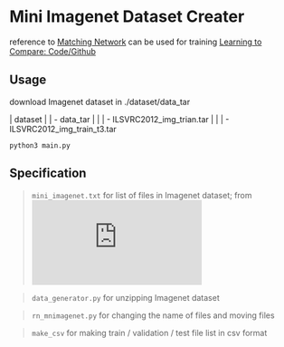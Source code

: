 # Mini Imagenet Dataset Creater
reference to [Matching Network](https://arxiv.org/pdf/1606.04080.pdf)
can be used for training [Learning to Compare: Code/Github](https://github.com/dragen1860/LearningToCompare-Pytorch)

## Usage

download Imagenet dataset in ./dataset/data_tar

| dataset <Enter>
| | - data_tar <Enter>
| | | - ILSVRC2012_img_trian.tar
| | | - ILSVRC2012_img_train_t3.tar


`python3 main.py`

## Specification

> `mini_imagenet.txt` for list of files in Imagenet dataset; from ![Matching Network](https://arxiv.org/pdf/1606.04080.pdf)

> `data_generator.py` for unzipping Imagenet dataset

> `rn_mnimagenet.py` for changing the name of files and moving files

> `make_csv` for making train / validation / test file list in csv format

